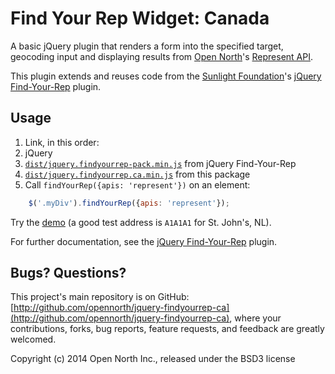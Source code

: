 # Find Your Rep Widget: Canada

A basic jQuery plugin that renders a form into the specified target, geocoding input and displaying results from [Open North](http://opennorth.ca/)'s [Represent API](http://represent.opennorth.ca/).

This plugin extends and reuses code from the [Sunlight Foundation](https://sunlightfoundation.com/)'s [jQuery Find-Your-Rep](https://github.com/sunlightlabs/jquery-findyourrep) plugin.

## Usage

1. Link, in this order:
  1. jQuery
  1. [`dist/jquery.findyourrep-pack.min.js`](https://raw.githubusercontent.com/sunlightlabs/jquery-findyourrep/master/dist/js/jquery.findyourrep-pack.min.js) from jQuery Find-Your-Rep
  1. [`dist/jquery.findyourrep.ca.min.js`](https://raw.githubusercontent.com/opennorth/jquery-findyourrep-ca/master/dist/js/jquery.findyourrep.ca.min.js) from this package
1. Call `findYourRep({apis: 'represent'})` on an element:

```javascript
    $('.myDiv').findYourRep({apis: 'represent'});
```

Try the [demo](http://opennorth.github.io/jquery-findyourrep-ca/) (a good test address is `A1A1A1` for St. John's, NL).

For further documentation, see the [jQuery Find-Your-Rep](https://github.com/sunlightlabs/jquery-findyourrep#readme) plugin.

## Bugs? Questions?

This project's main repository is on GitHub: [http://github.com/opennorth/jquery-findyourrep-ca](http://github.com/opennorth/jquery-findyourrep-ca), where your contributions, forks, bug reports, feature requests, and feedback are greatly welcomed.

Copyright (c) 2014 Open North Inc., released under the BSD3 license
